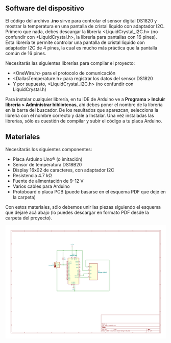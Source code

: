 <h2><b>Software del dispositivo</b></h2>

El código del archivo <b>.ino</b> sirve para controlar el sensor digital DS1820 y mostrar la temperatura en una pantalla de cristal líquido con adaptador I2C. Primero que nada, debes descargar la librería <LiquidCrystal_I2C.h> (no confundir con <LiquidCrystal.h>, la librería para pantallas con 16 pines). Esta librería te permite controlar una pantalla de cristal líquido con adaptador I2C de 4 pines, la cual es mucho más práctica que la pantalla común de 16 pines.

Necesitarás las siguientes librerías para compilar el proyecto:

<ul>
<li> &lt;OneWire.h&gt; para el protocolo de comunicación</li>
<li> &lt;DallasTemperature.h&gt; para registrar los datos del sensor DS1820</li>
<li>Y por supuesto, &lt;LiquidCrystal_I2C.h&gt; (no confundir con LiquidCrystal.h)</li>
</ul>

Para instalar cualquier librería, en tu IDE de Arduino ve a <b>Programa > Incluir librería > Administrar bibliotecas</b>, ahí debes poner el nombre de la librería en la barra del buscador. De los resultados que aparezcan, selecciona la librería con el nombre correcto  y dale a Instalar. Una vez instaladas las librerías, sólo es cuestión de compilar y subir el código a tu placa Arduino.



<h2><b>Materiales</b></h2>

Necesitarás los siguientes componentes:

<ul>
  <li>Placa Arduino Uno® (o imitación)</li>
  <li>Sensor de temperatura DS18B20</li>
  <li>Display 16x02 de caracteres, con adaptador I2C</li>
  <li>Resistencia 4.7 k&Omega;</li>
  <li>Fuente de alimentación de 9-12 V
  <li>Varios cables para Arduino</li>
  <li>Protoboard o placa PCB (puede basarse en el esquema PDF que dejé en la carpeta)</li>
</ul>

Con estos materiales, sólo debemos unir las piezas siguiendo el esquema que dejaré acá abajo (lo puedes descargar en formato PDF desde la carpeta del proyecto).

<img src="ardu-temp01.svg" alt="Circuit Diagram">
